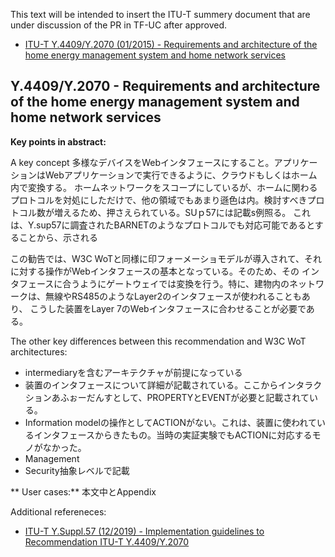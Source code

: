 This text will be intended to insert the ITU-T summery document that are under discussion of the PR in TF-UC after approved.

* [ITU-T Y.4409/Y.2070 (01/2015) - Requirements and architecture of the home energy management system and home network services](https://www.itu.int/ITU-T/recommendations/rec.aspx?id=12420&lang=en)


## Y.4409/Y.2070 - Requirements and architecture of the home energy management system and home network services
**Key points in abstract:**


A key concept
多様なデバイスをWebインタフェースにすること。アプリケーションはWebアプリケーションで実行できるように、クラウドもしくはホーム内で変換する。
ホームネットワークをスコープにしているが、ホームに関わるプロトコルを対処にしただけで、他の領域でもあまり遜色は内。検討すべきプロトコル数が増えるため、押さえられている。SUｐ57には記載s例照る。
これは、Y.sup57に調査されたBARNETのようなプロトコルでも対応可能であるとすることから、示される

この勧告では、W3C WoTと同様に印フォーメーショモデルが導入されて、それに対する操作がWebインタフェースの基本となっている。そのため、その
インタフェースに合うようにゲートウェイでは変換を行う。特に、建物内のネットワークは、無線やRS485のようなLayer2のインタフェースが使われることもあり、
こうした装置をLayer 7のWebインタフェースに合わせることが必要である。

The other key differences between this recommendation and W3C WoT architectures:

* intermediaryを含むアーキテクチャが前提になっている
* 装置のインタフェースについて詳細が記載されている。ここからインタラクションあふぉーだんすとして、PROPERTYとEVENTが必要と記載されている。
* Information modelの操作としてACTIONがない。これは、装置に使われているインタフェースからきたもの。当時の実証実験でもACTIONに対応するモノがなかった。
* Management
* Security抽象レベルで記載

** User cases:**
本文中とAppendix

Additional refereneces:
* [ITU-T Y.Suppl.57 (12/2019) - Implementation guidelines to Recommendation ITU-T Y.4409/Y.2070](https://www.itu.int/ITU-T/recommendations/rec.aspx?id=14175&lang=en)
